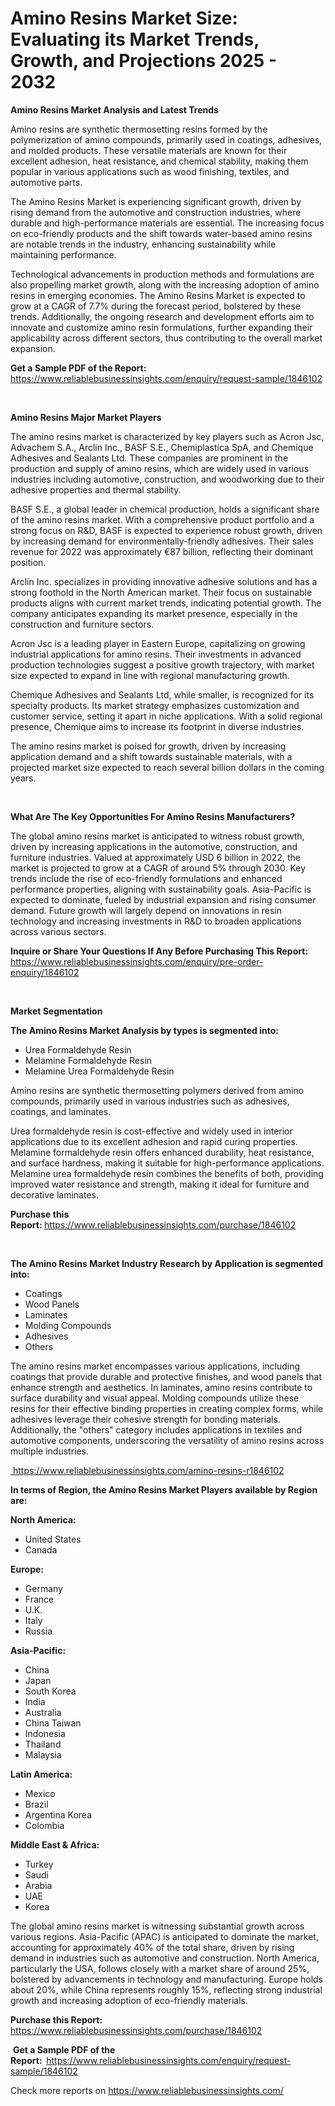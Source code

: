 <p><h1>Amino Resins Market Size: Evaluating its Market Trends, Growth, and Projections 2025 - 2032</h1></p><p><strong>Amino Resins Market Analysis and Latest Trends</strong></p>
<p><p>Amino resins are synthetic thermosetting resins formed by the polymerization of amino compounds, primarily used in coatings, adhesives, and molded products. These versatile materials are known for their excellent adhesion, heat resistance, and chemical stability, making them popular in various applications such as wood finishing, textiles, and automotive parts. </p><p>The Amino Resins Market is experiencing significant growth, driven by rising demand from the automotive and construction industries, where durable and high-performance materials are essential. The increasing focus on eco-friendly products and the shift towards water-based amino resins are notable trends in the industry, enhancing sustainability while maintaining performance. </p><p>Technological advancements in production methods and formulations are also propelling market growth, along with the increasing adoption of amino resins in emerging economies. The Amino Resins Market is expected to grow at a CAGR of 7.7% during the forecast period, bolstered by these trends. Additionally, the ongoing research and development efforts aim to innovate and customize amino resin formulations, further expanding their applicability across different sectors, thus contributing to the overall market expansion.</p></p>
<p><strong>Get a Sample PDF of the Report:&nbsp;</strong> <a href="https://www.reliablebusinessinsights.com/enquiry/request-sample/1846102?utm_campaign=101&utm_medium=2&utm_source=Github&utm_content=ia&utm_term=30012025&utm_id=amino-resins">https://www.reliablebusinessinsights.com/enquiry/request-sample/1846102</a></p>
<p>&nbsp;</p>
<p><strong>Amino Resins Major Market Players</strong></p>
<p><p>The amino resins market is characterized by key players such as Acron Jsc, Advachem S.A., Arclin Inc., BASF S.E., Chemiplastica SpA, and Chemique Adhesives and Sealants Ltd. These companies are prominent in the production and supply of amino resins, which are widely used in various industries including automotive, construction, and woodworking due to their adhesive properties and thermal stability.</p><p>BASF S.E., a global leader in chemical production, holds a significant share of the amino resins market. With a comprehensive product portfolio and a strong focus on R&D, BASF is expected to experience robust growth, driven by increasing demand for environmentally-friendly adhesives. Their sales revenue for 2022 was approximately €87 billion, reflecting their dominant position.</p><p>Arclin Inc. specializes in providing innovative adhesive solutions and has a strong foothold in the North American market. Their focus on sustainable products aligns with current market trends, indicating potential growth. The company anticipates expanding its market presence, especially in the construction and furniture sectors.</p><p>Acron Jsc is a leading player in Eastern Europe, capitalizing on growing industrial applications for amino resins. Their investments in advanced production technologies suggest a positive growth trajectory, with market size expected to expand in line with regional manufacturing growth.</p><p>Chemique Adhesives and Sealants Ltd, while smaller, is recognized for its specialty products. Its market strategy emphasizes customization and customer service, setting it apart in niche applications. With a solid regional presence, Chemique aims to increase its footprint in diverse industries.</p><p>The amino resins market is poised for growth, driven by increasing application demand and a shift towards sustainable materials, with a projected market size expected to reach several billion dollars in the coming years.</p></p>
<p>&nbsp;</p>
<p><strong>What Are The Key Opportunities For Amino Resins Manufacturers?</strong></p>
<p><p>The global amino resins market is anticipated to witness robust growth, driven by increasing applications in the automotive, construction, and furniture industries. Valued at approximately USD 6 billion in 2022, the market is projected to grow at a CAGR of around 5% through 2030. Key trends include the rise of eco-friendly formulations and enhanced performance properties, aligning with sustainability goals. Asia-Pacific is expected to dominate, fueled by industrial expansion and rising consumer demand. Future growth will largely depend on innovations in resin technology and increasing investments in R&D to broaden applications across various sectors.</p></p>
<p><strong>Inquire or Share Your Questions If Any Before Purchasing This Report:</strong> <a href="https://www.reliablebusinessinsights.com/enquiry/pre-order-enquiry/1846102?utm_campaign=101&utm_medium=2&utm_source=Github&utm_content=ia&utm_term=30012025&utm_id=amino-resins">https://www.reliablebusinessinsights.com/enquiry/pre-order-enquiry/1846102</a></p>
<p>&nbsp;</p>
<p><strong>Market Segmentation</strong></p>
<p><strong>The Amino Resins Market Analysis by types is segmented into:</strong></p>
<p><ul><li>Urea Formaldehyde Resin</li><li>Melamine Formaldehyde Resin</li><li>Melamine Urea Formaldehyde Resin</li></ul></p>
<p><p>Amino resins are synthetic thermosetting polymers derived from amino compounds, primarily used in various industries such as adhesives, coatings, and laminates. </p><p>Urea formaldehyde resin is cost-effective and widely used in interior applications due to its excellent adhesion and rapid curing properties. Melamine formaldehyde resin offers enhanced durability, heat resistance, and surface hardness, making it suitable for high-performance applications. Melamine urea formaldehyde resin combines the benefits of both, providing improved water resistance and strength, making it ideal for furniture and decorative laminates.</p></p>
<p><strong>Purchase this Report:&nbsp;</strong><a href="https://www.reliablebusinessinsights.com/purchase/1846102?utm_campaign=101&utm_medium=2&utm_source=Github&utm_content=ia&utm_term=30012025&utm_id=amino-resins">https://www.reliablebusinessinsights.com/purchase/1846102</a></p>
<p>&nbsp;</p>
<p><strong>The Amino Resins Market Industry Research by Application is segmented into:</strong></p>
<p><ul><li>Coatings</li><li>Wood Panels</li><li>Laminates</li><li>Molding Compounds</li><li>Adhesives</li><li>Others</li></ul></p>
<p><p>The amino resins market encompasses various applications, including coatings that provide durable and protective finishes, and wood panels that enhance strength and aesthetics. In laminates, amino resins contribute to surface durability and visual appeal. Molding compounds utilize these resins for their effective binding properties in creating complex forms, while adhesives leverage their cohesive strength for bonding materials. Additionally, the "others" category includes applications in textiles and automotive components, underscoring the versatility of amino resins across multiple industries.</p></p>
<p><a href="https://www.reliablebusinessinsights.com/amino-resins-r1846102?utm_campaign=101&utm_medium=2&utm_source=Github&utm_content=ia&utm_term=30012025&utm_id=amino-resins">&nbsp;https://www.reliablebusinessinsights.com/amino-resins-r1846102</a></p>
<p><strong>In terms of Region, the Amino Resins Market Players available by Region are:</strong></p>
<p>
    <p> <strong> North America: </strong>
        <ul>
            <li>United States</li>
            <li>Canada</li>
        </ul>
        </p> 
    <p> <strong> Europe: </strong>
        <ul>
            <li>Germany</li>
            <li>France</li>
            <li>U.K.</li>
            <li>Italy</li>
            <li>Russia</li>
        </ul>
        </p> 
    <p> <strong> Asia-Pacific: </strong>
        <ul>
            <li>China</li>
            <li>Japan</li>
            <li>South Korea</li>
            <li>India</li>
            <li>Australia</li>
            <li>China Taiwan</li>
            <li>Indonesia</li>
            <li>Thailand</li>
            <li>Malaysia</li>
        </ul>
        </p> 
    <p> <strong> Latin America: </strong>
        <ul>
            <li>Mexico</li>
            <li>Brazil</li>
            <li>Argentina Korea</li>
            <li>Colombia</li>
        </ul>
        </p> 
    <p> <strong> Middle East & Africa: </strong>
        <ul>
            <li>Turkey</li>
            <li>Saudi</li>
            <li>Arabia</li>
            <li>UAE</li>
            <li>Korea</li>
        </ul>
    </p>
    </p>
<p><p>The global amino resins market is witnessing substantial growth across various regions. Asia-Pacific (APAC) is anticipated to dominate the market, accounting for approximately 40% of the total share, driven by rising demand in industries such as automotive and construction. North America, particularly the USA, follows closely with a market share of around 25%, bolstered by advancements in technology and manufacturing. Europe holds about 20%, while China represents roughly 15%, reflecting strong industrial growth and increasing adoption of eco-friendly materials.</p></p>
<p><strong>Purchase this Report: </strong><a href="https://www.reliablebusinessinsights.com/purchase/1846102?utm_campaign=101&utm_medium=2&utm_source=Github&utm_content=ia&utm_term=30012025&utm_id=amino-resins">https://www.reliablebusinessinsights.com/purchase/1846102</a></p>
<p>&nbsp;<strong>Get a Sample PDF of the Report:&nbsp;&nbsp;</strong><a href="https://www.reliablebusinessinsights.com/enquiry/request-sample/1846102?utm_campaign=101&utm_medium=2&utm_source=Github&utm_content=ia&utm_term=30012025&utm_id=amino-resins">https://www.reliablebusinessinsights.com/enquiry/request-sample/1846102</a></p>
<p><strong></strong></p>
<p>Check more reports on <a href="https://www.reliablebusinessinsights.com/?utm_campaign=101&utm_medium=2&utm_source=Github&utm_content=ia&utm_term=30012025&utm_id=amino-resins">https://www.reliablebusinessinsights.com/</a></p>